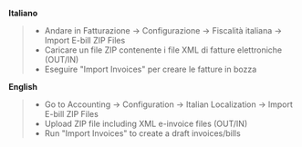 **Italiano**

> - Andare in Fatturazione -\> Configurazione -\> Fiscalità italiana -\>
>   Import E-bill ZIP Files
> - Caricare un file ZIP contenente i file XML di fatture elettroniche
>   (OUT/IN)
> - Eseguire "Import Invoices" per creare le fatture in bozza

**English**

> - Go to Accounting -\> Configuration -\> Italian Localization -\>
>   Import E-bill ZIP Files
> - Upload ZIP file including XML e-invoice files (OUT/IN)
> - Run "Import Invoices" to create a draft invoices/bills
